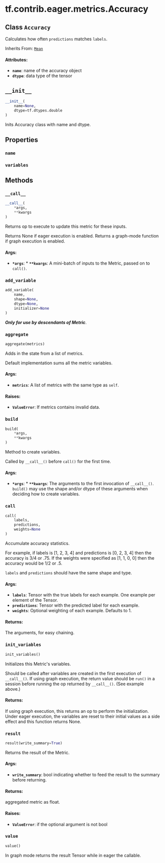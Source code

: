 <div itemscope itemtype="http://developers.google.com/ReferenceObject">
<meta itemprop="name" content="tf.contrib.eager.metrics.Accuracy" />
<meta itemprop="path" content="Stable" />
<meta itemprop="property" content="name"/>
<meta itemprop="property" content="variables"/>
<meta itemprop="property" content="__call__"/>
<meta itemprop="property" content="__init__"/>
<meta itemprop="property" content="add_variable"/>
<meta itemprop="property" content="aggregate"/>
<meta itemprop="property" content="build"/>
<meta itemprop="property" content="call"/>
<meta itemprop="property" content="init_variables"/>
<meta itemprop="property" content="result"/>
<meta itemprop="property" content="value"/>
</div>

# tf.contrib.eager.metrics.Accuracy

## Class `Accuracy`

Calculates how often `predictions` matches `labels`.

Inherits From: [`Mean`](../../../../tf/contrib/eager/metrics/Mean.md)

<!-- Placeholder for "Used in" -->


#### Attributes:


* <b>`name`</b>: name of the accuracy object
* <b>`dtype`</b>: data type of the tensor

<h2 id="__init__"><code>__init__</code></h2>

``` python
__init__(
    name=None,
    dtype=tf.dtypes.double
)
```

Inits Accuracy class with name and dtype.




## Properties

<h3 id="name"><code>name</code></h3>




<h3 id="variables"><code>variables</code></h3>






## Methods

<h3 id="__call__"><code>__call__</code></h3>

``` python
__call__(
    *args,
    **kwargs
)
```

Returns op to execute to update this metric for these inputs.

Returns None if eager execution is enabled.
Returns a graph-mode function if graph execution is enabled.

#### Args:


* <b>`*args`</b>: * <b>`**kwargs`</b>: A mini-batch of inputs to the Metric, passed on to `call()`.

<h3 id="add_variable"><code>add_variable</code></h3>

``` python
add_variable(
    name,
    shape=None,
    dtype=None,
    initializer=None
)
```

***Only for use by descendants of Metric***.


<h3 id="aggregate"><code>aggregate</code></h3>

``` python
aggregate(metrics)
```

Adds in the state from a list of metrics.

Default implementation sums all the metric variables.

#### Args:


* <b>`metrics`</b>: A list of metrics with the same type as `self`.


#### Raises:


* <b>`ValueError`</b>: If metrics contains invalid data.

<h3 id="build"><code>build</code></h3>

``` python
build(
    *args,
    **kwargs
)
```

Method to create variables.

Called by `__call__()` before `call()` for the first time.

#### Args:


* <b>`*args`</b>: * <b>`**kwargs`</b>: The arguments to the first invocation of `__call__()`.
 `build()` may use the shape and/or dtype of these arguments
 when deciding how to create variables.

<h3 id="call"><code>call</code></h3>

``` python
call(
    labels,
    predictions,
    weights=None
)
```

Accumulate accuracy statistics.

For example, if labels is [1, 2, 3, 4] and predictions is [0, 2, 3, 4]
then the accuracy is 3/4 or .75.  If the weights were specified as
[1, 1, 0, 0] then the accuracy would be 1/2 or .5.

`labels` and `predictions` should have the same shape and type.

#### Args:


* <b>`labels`</b>: Tensor with the true labels for each example.  One example
  per element of the Tensor.
* <b>`predictions`</b>: Tensor with the predicted label for each example.
* <b>`weights`</b>: Optional weighting of each example. Defaults to 1.


#### Returns:

The arguments, for easy chaining.


<h3 id="init_variables"><code>init_variables</code></h3>

``` python
init_variables()
```

Initializes this Metric's variables.

Should be called after variables are created in the first execution
of `__call__()`. If using graph execution, the return value should be
`run()` in a session before running the op returned by `__call__()`.
(See example above.)

#### Returns:

If using graph execution, this returns an op to perform the
initialization. Under eager execution, the variables are reset to their
initial values as a side effect and this function returns None.


<h3 id="result"><code>result</code></h3>

``` python
result(write_summary=True)
```

Returns the result of the Metric.


#### Args:


* <b>`write_summary`</b>: bool indicating whether to feed the result to the summary
  before returning.

#### Returns:

aggregated metric as float.


#### Raises:


* <b>`ValueError`</b>: if the optional argument is not bool

<h3 id="value"><code>value</code></h3>

``` python
value()
```

In graph mode returns the result Tensor while in eager the callable.





